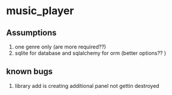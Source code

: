 # music_player

## Assumptions
1) one genre only (are more required??)
2) sqlite for database and sqlalchemy for orm (better options??
)

## known bugs
1) library add is creating additional panel not gettin destroyed
